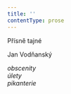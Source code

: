```yaml
---
title: ''
contentType: prose
---
```


<section>

Přísně tajné

Jan Vodňanský

_obscenity  
úlety  
pikanterie_

</section>
